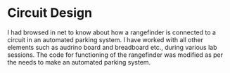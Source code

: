 # Circuit Design
I had browsed in net to know about how a rangefinder
is connected to a circuit in an automated parking system.
I have worked with all other elements such as audrino 
board and breadboard etc., during various lab sessions.
The code for functioning of the rangefinder was modified
as per the needs to make an automated parking system.
